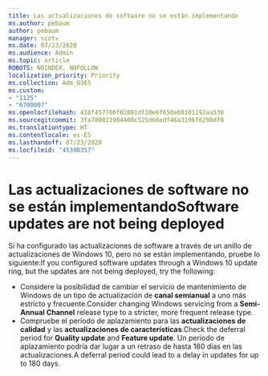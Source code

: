 ```yaml
---
title: Las actualizaciones de software no se están implementando
ms.author: pebaum
author: pebaum
manager: scotv
ms.date: 07/23/2020
ms.audience: Admin
ms.topic: article
ROBOTS: NOINDEX, NOFOLLOW
localization_priority: Priority
ms.collection: Adm_O365
ms.custom:
- "1125"
- "6700007"
ms.openlocfilehash: 418f457700f02881df30e6f650a60101192aa538
ms.sourcegitcommit: 3fa780811984400c525d66edf46a3196f6290df0
ms.translationtype: HT
ms.contentlocale: es-ES
ms.lasthandoff: 07/23/2020
ms.locfileid: "45390357"
---
```

# <a name="software-updates-are-not-being-deployed"></a><span data-ttu-id="f560c-102">Las actualizaciones de software no se están implementando</span><span class="sxs-lookup"><span data-stu-id="f560c-102">Software updates are not being deployed</span></span>

<span data-ttu-id="f560c-103">Si ha configurado las actualizaciones de software a través de un anillo de actualizaciones de Windows 10, pero no se están implementando, pruebe lo siguiente:</span><span class="sxs-lookup"><span data-stu-id="f560c-103">If you configured software updates through a Windows 10 update ring, but the updates are not being deployed, try the following:</span></span>  

- <span data-ttu-id="f560c-104">Considere la posibilidad de cambiar el servicio de mantenimiento de Windows de un tipo de actualización de **canal semianual** a uno más estricto y frecuente.</span><span class="sxs-lookup"><span data-stu-id="f560c-104">Consider changing Windows servicing from a  **Semi-Annual Channel**  release type to a stricter, more frequent release type.</span></span>
- <span data-ttu-id="f560c-105">Compruebe el período de aplazamiento para las **actualizaciones de calidad** y las **actualizaciones de características**.</span><span class="sxs-lookup"><span data-stu-id="f560c-105">Check the deferral period for  **Quality update**  and  **Feature update**.</span></span> <span data-ttu-id="f560c-106">Un período de aplazamiento podría dar lugar a un retraso de hasta 180 días en las actualizaciones.</span><span class="sxs-lookup"><span data-stu-id="f560c-106">A deferral period could lead to a delay in updates for up to 180 days.</span></span>